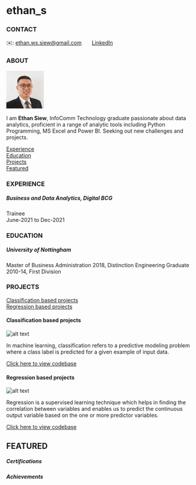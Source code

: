 # ethan_s

<!-- CONTACT Section Starts -->
### CONTACT

<!-- Add your details -->
✉️: ethan.ws.siew@gmail.com 
&nbsp;&nbsp;&nbsp;&nbsp;&nbsp; [LinkedIn](https://www.linkedin.com/in/ethan-siew-a5108a125/) 
<!-- CONTACT Section Ends -->

<!-- ABOUT Section Starts -->
### ABOUT
<!-- Add link to your picture -->

![alt text](https://raw.githubusercontent.com/ethansoon/ethan_s/main/images/20210811%20linkedin.jpg)

<!-- Add your details -->

I am __Ethan Siew__, InfoComm Technology graduate passionate about data analytics, proficient in a range of analytic tools including Python Programming, MS Excel and Power BI. Seeking out new challenges and projects.


<!-- Add link to the sections -->
[Experience](#experience) <br>
[Education](#education) <br>
[Projects](#projects) <br>
[Featured](#featured) <br> 

<!-- ABOUT Section Ends -->

<!-- EXPERIENCE Section Starts -->
### EXPERIENCE
<!-- Add your details -->
##### Business and Data Analytics, Digital BCG
Trainee<br>
June-2021 to Dec-2021

<!-- EXPERIENCE Section Ends -->

<!-- EDUCATION Section Starts -->
### EDUCATION
<!-- Add your details -->
##### University of Nottingham
Master of Business Administration 2018, Distinction
Engineering Graduate 2010-14, First Division

<!-- EDUCATION Section Ends -->

<!-- PROJECTS Section Starts -->
### PROJECTS
<!-- Add your details -->

[Classification based projects](#classification-based-projects) <br>
[Regression based projects](#regression-based-projects) <br>

<!-- Add your details -->

#### Classification based projects
![alt text](https://raw.githubusercontent.com/krvishwesh54/Kumar-Vishwesh/main/images/Classification.png)

In machine learning, classification refers to a predictive modeling problem where a class label is predicted for a given example of input data.

[Click here to view codebase](https://github.com/krvishwesh54/DataScience_DeepLearning_MachineLearning/tree/master/Classification)

#### Regression based projects
![alt text](https://raw.githubusercontent.com/krvishwesh54/Kumar-Vishwesh/main/images/Regression.jpg)

Regression is a supervised learning technique which helps in finding the correlation between variables and enables us to predict the continuous output variable based on the one or more predictor variables.

[Click here to view codebase](https://github.com/krvishwesh54/DataScience_DeepLearning_MachineLearning/tree/master/Regression)

<!-- PROJECTS Section Ends -->

<!-- FEATURED Section Starts -->
## FEATURED
<!-- Add your details -->
##### Certifications


##### Achievements

<!-- FEATURED Section Ends -->
